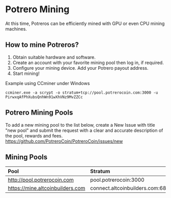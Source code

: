 # Potrero Mining

At this time, Potreros can be efficiently mined with GPU or even CPU mining machines.

## How to mine Potreros?

1. Obtain suitable hardware and software.
2. Create an account with your favorite mining pool then log in, if required.
3. Configure your mining device. Add your Potrero payout address.
4. Start mining!

Example using CCminer under Windows

`
ccminer.exe -a scrypt -o stratum+tcp://pool.potrerocoin.com:3000 -u PirwxqAfPhXubsQnhWn91wXhVNz9MvZZCc
`

## Potrero Mining Pools
To add a new mining pool to the list below, create a New Issue with title "new pool" and submit the request with a clear and accurate description of the pool, rewards and fees.
https://github.com/PotreroCoin/PotreroCoin/issues/new

## Mining Pools

| Pool                             | Stratum                          | Reward | Payout | Fee  | Added     |
| :------------------------------- | :------------------------------- | :----- | :----- | :--- | :-------- |
| http://pool.potrerocoin.com      | pool.potrerocoin:3000            | PPLNS  | 1 min  | 1%   | 5/26/2023 |
| https://mine.altcoinbuilders.com | connect.altcoinbuilders.com:6803 | PPLNS  | 5 min  | 5%   | 5/28/2023 |

